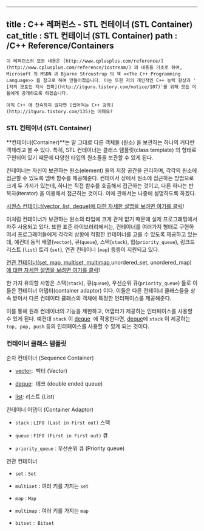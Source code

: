 ----------------
title : C++ 레퍼런스 - STL 컨테이너 (STL Container)
cat_title :  STL 컨테이너 (STL Container)
path : /C++ Reference/Containers
--------------



```info
이 레퍼런스의 모든 내용은 [http://www.cplusplus.com/reference/](http://www.cplusplus.com/reference/iostream/) 의 내용을 기초로 하여, Microsoft 의 MSDN 과 Bjarne Stroustrup 의 책 <<The C++ Programming Language>> 를 참고로 하여 만들어졌습니다. 이는 또한 저의 개인적인 C++ 능력 향상과 ' [저의 모토인 지식 전파](http://itguru.tistory.com/notice/107)'를 위해 모든 이들에게 공개하도록 하겠습니다.
```

```info
아직 C++ 에 친숙하지 않다면 [씹어먹는 C++ 강좌](http://itguru.tistory.com/135)는 어때요?
```

### STL 컨테이너 (STL Container)


**컨테이너(Container)**는 말 그대로 다른 객체들 (원소) 을 보관하는 하나의 커다란 객체라고 볼 수 있다. 특히, STL 컨테이너는 클래스 템플릿(class template) 의 형태로 구현되어 있기 때문에 다양한 타입의 원소들을 보관할 수 있게 된다.

컨테이너는 자신이 보관하는 원소(element) 들의 저장 공간을 관리하며, 각각의 원소에 접근할 수 있도록 멤버 함수를 제공해준다. 컨테이서 상에서 원소에 접근하는 방법으로 크게 두 가지가 있는데, 하나는 직접 함수를 호출해서 접근하는 것이고, 다른 하나는 반복자(iterator) 을 이용해서 접근하는 것이다. 이에 관해서는 나중에 설명하도록 하겠다.

[시퀀스 컨테이너(vector, list, deque)에 대한 자세한 설명을 보려면 여기를 클릭](http://itguru.tistory.com/223)!


이처럼 컨테이너가 보관하는 원소의 타입에 크게 관계 없기 때문에 실제 프로그래밍에서 자주 사용되고 있다. 또한 표준 라이브러리에서는, 컨테이너를 여러가지 형태로 구현하여서 프로그래머들에게 각각의 상황에 적합한 컨테이너를 고를 수 있도록 제공하고 있는데, 예컨대 동적 배열(`vector`), 큐(`queue`), 스택(`stack`), 힙(`priority_queue`), 링크드 리스트 (`list`) 트리 (`set`), 연관 컨테이너 (`map`) 등등이 지원되고 있다.

[연관 컨테이너(set, map, multiset, multimap,](http://itguru.tistory.com/224)unordered_set, unordered_map) [에 대한 자세한 설명을 보려면 여기를 클릭](http://itguru.tistory.com/223)!


한 가지 유의할 사항은 스택(`stack`), 큐(`queue`), 우선순위 큐(`priority_queue`) 들로 이들은 컨테이너 어댑터(container adaptor) 이다. 이들은 다른 컨테이너 클래스들을 상속 받아서 다른 컨테이터 클래스의 객체에 특정한 인터페이스를 제공해준다. 

이를 통해 원래 컨테이너의 기능을 제한하고, 어댑터가 제공하는 인터페이스를 사용할 수 있게 된다. 예컨대 `stack` 이 [deque](http://itguru.tistory.com/176)  에 작용한다면, [deque](http://itguru.tistory.com/176)에 `stack` 이 제공하는 `top, pop, push` 등의 인터페이스를 사용할 수 있게 되는 것이다.



### 컨테이너 클래스 템플릿





순차 컨테이너 (Sequence Container)


*  [vector](http://itguru.tistory.com/175):  벡터 (Vector)


*  [deque](http://itguru.tistory.com/176):  데크 (double ended queue)


*  [list](http://itguru.tistory.com/177): 리스트 (List)


컨테이너 어댑터 (Container Adaptor)


* `stack` : `LIFO (Last in First out)` 스택


* `queue` : `FIFO (First in First out)` 큐


* `priority_queue` : 우선순위 큐 (Priority queue)




연관 컨테이너


* `set` : `Set`


* `multiset` : 여러 키를 가지는 `set`


* `map` : `Map`


* `multimap` : 여러 키를 가지는 `map`


* `bitset` :  `Bitset`
